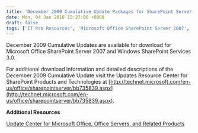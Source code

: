 ```yaml
---
title: 'December 2009 Cumulative Update Packages for SharePoint Server 2007 and Windows SharePoint Services 3.0'
date: Mon, 04 Jan 2010 15:27:00 +0000
draft: false
tags: ['IT Pro Resources', 'Microsoft Office SharePoint Server 2007', 'Windows SharePoint Services 3.0']
---
```


December 2009 Cumulative Updates are available for download for Microsoft Office SharePoint Server 2007 and Windows SharePoint Services 3.0.

For additional download information and detailed descriptions of the December 2009 Cumulative Update visit the Updates Resource Center for SharePoint Products and Technologies at [http://technet.microsoft.com/en-us/office/sharepointserver/bb735839.aspx](http://technet.microsoft.com/en-us/office/sharepointserver/bb735839.aspx).

**Additional Resources**

[Update Center for Microsoft Office, Office Servers, and Related Products](http://technet.microsoft.com/en-us/office/ee748587.aspx)
